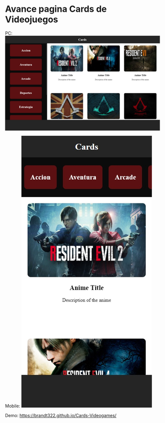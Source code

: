 # Avance pagina Cards de Videojuegos

PC:
![Image text](./img/screen-for-readme.jpg)

Mobile:
![Image text](./img/scree-mobile-for-readme.jpg)

Demo:
https://brandt322.github.io/Cards-Videogames/
